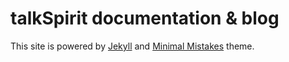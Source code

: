 # talkSpirit documentation & blog

This site is powered by [Jekyll][jekyll] and [Minimal Mistakes][theme] theme.

[jekyll]: http://jekyllrb.com/
[theme]: https://mmistakes.github.io/minimal-mistakes/
